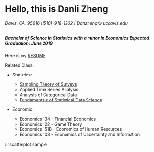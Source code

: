 # Hello, this is Danli Zheng
###### Davis, CA, 95616 |(510)-918-1202 | Danzheng@ ucdavis.edu
##### Bachelor of Science in Statistics with a minor in Economics Expected Graduation: June 2019

Here is my [RESUME](https://github.com/dani721/portfolio/blob/master/Copy%20of%20Danli%20Zheng%20resume.pdf)


Related Class: 
- Statistics: 
  * [Sampling Theory of Surveys](https://github.com/dani721/STA-144)
  * Applied Time Series Analysis
  * Analysis of Categorical Data  
  * [Fundamentals of Statistical Data Science](https://github.com/dani721/STA141A) 
  
- Economic: 
  * Economics 134 - Financial Economics
  * Economics 122 - Game Theory
  * Economics 151B - Economics of Human Resources
  * Economics 103 - Economics of Uncertainty and Information

  
:chart_with_upwards_trend:scatterplot sample
